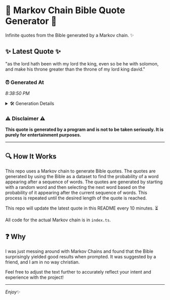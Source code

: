 # 📖 Markov Chain Bible Quote Generator 📖

Infinite quotes from the Bible generated by a Markov chain. ✨

## ✨ Latest Quote ✨
"as the lord hath been with my lord the king, even so be he with solomon, and make his throne greater than the throne of my lord king david."

### ⏰ Generated At
*8:38:50 PM*

<details>
    <summary>🛠️ Generation Details</summary>
    <p>
        <strong>🌱 Seed:</strong> as<br>
        <strong>🔄 Iterations:</strong> 28<br>
        <strong>📜 Context History:</strong><br>[ as ]: the<br>[ as, the ]: lord<br>[ as, the, lord ]: hath<br>[ as, the, lord, hath ]: been<br>[ as, the, lord, hath, been ]: with<br>[ as, the, lord, hath, been, with ]: my<br>[ the, lord, hath, been, with, my ]: lord<br>[ lord, hath, been, with, my, lord ]: the<br>[ hath, been, with, my, lord, the ]: king,<br>[ been, with, my, lord, the, king, ]: even<br>[ with, my, lord, the, king,, even ]: so<br>[ my, lord, the, king,, even, so ]: be<br>[ lord, the, king,, even, so, be ]: he<br>[ the, king,, even, so, be, he ]: with<br>[ king,, even, so, be, he, with ]: solomon,<br>[ even, so, be, he, with, solomon, ]: and<br>[ so, be, he, with, solomon,, and ]: make<br>[ be, he, with, solomon,, and, make ]: his<br>[ he, with, solomon,, and, make, his ]: throne<br>[ with, solomon,, and, make, his, throne ]: greater<br>[ solomon,, and, make, his, throne, greater ]: than<br>[ and, make, his, throne, greater, than ]: the<br>[ make, his, throne, greater, than, the ]: throne<br>[ his, throne, greater, than, the, throne ]: of<br>[ throne, greater, than, the, throne, of ]: my<br>[ greater, than, the, throne, of, my ]: lord<br>[ than, the, throne, of, my, lord ]: king<br>[ the, throne, of, my, lord, king ]: david.<br>
    </p>
</details>

### ⚠️ Disclaimer ⚠️
**This quote is generated by a program and is not to be taken seriously. It is purely for entertainment purposes.**

---

## 🔍 How It Works

This repo uses a Markov chain to generate Bible quotes. The quotes are generated by using the Bible as a dataset to find the probability of a word appearing after a sequence of words. The quotes are generated by starting with a random word and then selecting the next word based on the probability of it appearing after the current sequence of words. This process is repeated until the desired length of the quote is reached.

This repo will update the latest quote in this README every 10 minutes. ⏳

All code for the actual Markov chain is in `index.ts`.

## ❓ Why

I was just messing around with Markov Chains and found that the Bible surprisingly yielded good results when prompted. 
It was suggested by a friend, and I am in no way christian.

Feel free to adjust the text further to accurately reflect your intent and experience with the project!

---

*Enjoy*✨
